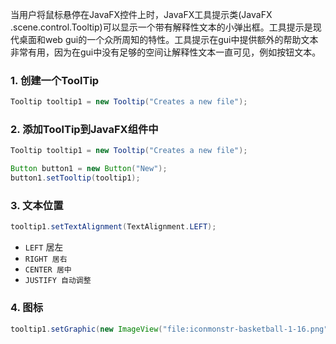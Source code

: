 当用户将鼠标悬停在JavaFX控件上时，JavaFX工具提示类(JavaFX .scene.control.Tooltip)可以显示一个带有解释性文本的小弹出框。工具提示是现代桌面和web gui的一个众所周知的特性。工具提示在gui中提供额外的帮助文本非常有用，因为在gui中没有足够的空间让解释性文本一直可见，例如按钮文本。

### 1. 创建一个ToolTip

```java
Tooltip tooltip1 = new Tooltip("Creates a new file");
```

### 2. 添加ToolTip到JavaFX组件中

```java
Tooltip tooltip1 = new Tooltip("Creates a new file");

Button button1 = new Button("New");
button1.setTooltip(tooltip1);
```

### 3. 文本位置

```java
tooltip1.setTextAlignment(TextAlignment.LEFT);
```

- `LEFT` 居左
- `RIGHT 居右`
- `CENTER 居中`
- `JUSTIFY 自动调整`

### 4. 图标

```java
tooltip1.setGraphic(new ImageView("file:iconmonstr-basketball-1-16.png"));
```

